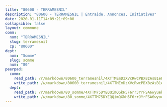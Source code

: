 ```yaml
---
title: "80600 - TERRAMESNIL"
description: "80600 - TERRAMESNIL | Entraide, Annonces, Initiatives"
date: 2020-01-11T14:09:21+09:00
collapsible: false
layout: commune
comm:
  nom: "TERRAMESNIL"
  slug: terramesnil
  cp: "80600"
dept:
  nom: "Somme"
  slug: somme
  num: "80"
peerpad:
  comm:
    read_path: /r/markdown/80600_terramesnil/4XTTMEmDzXVcRwcPBX8zAsB1eFsHLCFKnexSDgACHcaPesLzh
    write_path: /w/markdown/80600_terramesnil/4XTTMEmDzXVcRwcPBX8zAsB1eFsHLCFKnexSDgACHcaPesLzh-K3TgUSXkww4aGgP5HEzoXAEpjLWCJfgttR5QsEw2usCPWUFtR1yHrgvAFhBR1w5CUjfxrV1rNovYrwyPToMUacWzs9dAD7ux6nAfurum5fXTLkA82ruhYB5kqb6c2oanMQDFq9Ro
  dept:
    read_path: /r/markdown/80_somme/4XTTM75DYEQQimQGkH5F6rrJYrFSA6wyuekdgioEx7v45YjSw
    write_path: /w/markdown/80_somme/4XTTM75DYEQQimQGkH5F6rrJYrFSA6wyuekdgioEx7v45YjSw-K3TgTuB1DbUNHuFo9Fhh6JTUriPx8E5izGkmw9RSNTjUtMFPoZhqqp87szE8th3EytWSHGdhUuQUPjam8aJZh1SdH8pL3ibgUbMdNhU17kjAmSa49LMB2GjXvVwDVurE8mgce3XM
---
```


